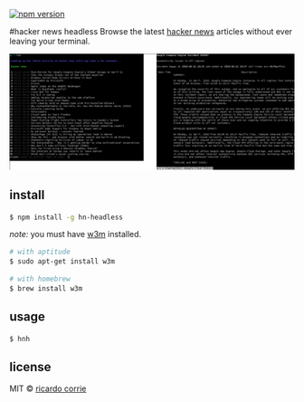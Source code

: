 [![npm version](https://badge.fury.io/js/hn-headless.svg)](https://badge.fury.io/js/hn-headless)

#hacker news headless
Browse the latest [hacker news](https://news.ycombinator.com) articles without
ever leaving your terminal.

[![demo](./demo.png)](https://raw.githubusercontent.com/rcorrie/hn-headless/master/demo.png)

## install
```sh
$ npm install -g hn-headless
```

*note:* you must have [w3m](http://w3m.sourceforge.net/) installed.
```sh
# with aptitude
$ sudo apt-get install w3m
```
```sh
# with homebrew
$ brew install w3m
```

## usage
```sh
$ hnh
```

## license
MIT © [ricardo corrie](http://rcorrie.com)
